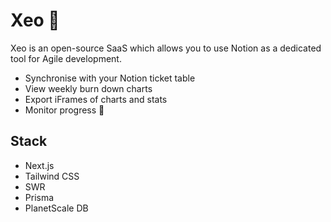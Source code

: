 # Xeo 🚀

Xeo is an open-source SaaS which allows you to use Notion as a dedicated tool for Agile development.

- Synchronise with your Notion ticket table
- View weekly burn down charts
- Export iFrames of charts and stats
- Monitor progress 🚀

## Stack

- Next.js
- Tailwind CSS
- SWR
- Prisma
- PlanetScale DB
